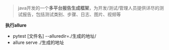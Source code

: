 > java开发的一个**多平台报告生成框架**，为开发/测试/管理人员提供详尽的测试报告，包括测试类别、步骤、日志、图片、视频等

**执行allure**
* pytest [文件名] --alluredir=./生成的地址/
* allure serve ./生成的地址


